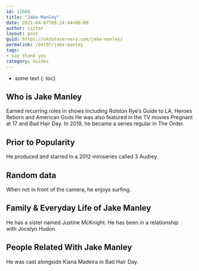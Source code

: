 ```yaml
---
id: 11066
title: "Jake Manley"
date: 2021-04-07T09:24:44+00:00
author: victor
layout: post
guid: https://ukdataservers.com/jake-manley/
permalink: /04/07/jake-manley
tags:
- say thank you
category: Guides
---
```


* some text
{: toc}

## Who is Jake Manley

Earned recurring roles in shows including Rolston Rye&#8217;s Guide to LA, Heroes Reborn and American Gods He was also featured in the TV movies Pregnant at 17 and Bad Hair Day. In 2019, he became a series regular in The Order.

## Prior to Popularity

He produced and starred in a 2012 miniseries called 3 Audrey. 

## Random data

When not in front of the camera, he enjoys surfing. 

## Family & Everyday Life of Jake Manley

He has a sister named Justine McKnight. He has been in a relationship with Jocelyn Hudon.

## People Related With Jake Manley

He was cast alongside Kiana Madeira in Bad Hair Day. 
 